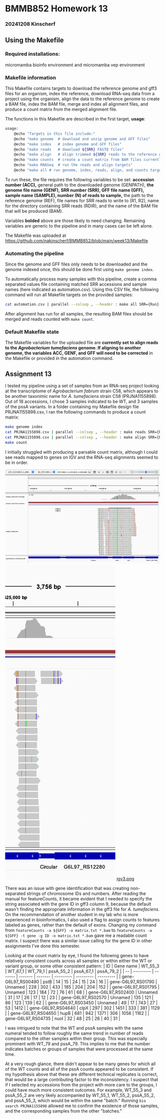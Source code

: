 # BMMB852 Homework 13
### 20241208 Kinscherf

## Using the Makefile
### Required installations:
micromamba bioinfo environment and micromamba vep environment

### Makefile information
This Makefile contains targets to download the reference genome and gff3 files for an organism, index the reference, download RNA-seq data from a project using the organism, align the data to the reference genome to create a BAM file, index the BAM file, merge and index all alignment files, and produce a count matrix from the merged alignment file.

The functions in this Makefile are described in the first target, **usage**:
```bash
usage:
	@echo "Targets in this file include:"
	@echo "make genome	# download and unzip genome and GFF files"
	@echo "make index	# index genome and GFF files"
	@echo "make reads	# download ${SRR} FASTQ files"
	@echo "make align	# align trimmed ${SRR} reads to the reference genome"
	@echo "make counts	# create a count matrix from BAM files currently in the folder"
	@echo "make RNASeq	# run the reads and align targets"
	@echo "make all	# run genome, index, reads, align, and counts targets"
```

To run these, the file requires the following variables to be set: **accession number (ACC),** general path to the downloaded genome (GENPATH), **the genome file name (GENF), SRR number (SRR), GFF file name (GFF), sample name (SAMPLE), number (N) of reads to sample,** the path to the reference genome (REF), file names for SRR reads to write to (R1, R2), name for the directory containing SRR reads (RDIR), and the name of the BAM file that will be produced (BAM).

Variables **bolded** above are those likely to need changing. Remaining variables are generic to the pipeline and in many cases can be left alone.

The Makefile was uploaded at https://github.com/nakinscherf/BMMB852/blob/main/week13/Makefile

### Automating the pipeline
Since the genome and GFF files only needs to be downloaded and the genome indexed once, this should be done first using ```make genome index```.

To automatically process many samples with this pipeline, create a comma separated values file containing matched SRR accessions and sample names (here indicated as automation.csv). Using this CSV file, the following command will run all Makefile targets on the provided samples:
```bash
cat automation.csv | parallel --colsep , --header : make all SRR={Run} SAMPLE={Name}
```
After alignment has run for all samples, the resulting BAM files should be merged and reads counted with ```make count```.
### Default Makefile state
The Makefile variables for the uploaded file are **currently set to align reads to the *Agrobacterium tumefaciens* genome. If aligning to another genome, the variables ACC, GENF, and GFF will need to be corrected** in the Makefile or provided in the automation command.

## Assignment 13

I tested my pipeline using a set of samples from an RNA-seq project looking at the transcriptome of *Agrobacterium fabrum* strain C58, which appears to be another taxonimic name for *A. tumefaciens* strain C58 (PRJNA1155898). Out of 18 accessions, I chose 3 samples indicated to be WT, and 3 samples of the pssA variants. In a folder containing my Makefile design file PRJNA1155898.csv, I ran the following commands to produce a count matrix:

```bash
make genome index
cat PRJNA1155898.csv | parallel --colsep , --header : make reads SRR={Run} SAMPLE={Sample}
cat PRJNA1155898.csv | parallel --colsep , --header : make align SRR={Run} SAMPLE={Sample}
make count
```

I initially struggled with producing a parsable count matrix, although I could see reads mapped to genes on IGV and the RNA-seq alignments seemed to be in order. 

![igv.png](https://github.com/nakinscherf/BMMB852/blob/main/week13/igv_hw13.png)
![igv2.png](https://github.com/nakinscherf/BMMB852/blob/main/week13/igv2_hw13.png)
[igv3.png](https://github.com/nakinscherf/BMMB852/blob/main/week13/igv3_hw13.png)

There was an issue with gene identification that was creating non-separated strings of chromosome IDs and numbers. After reading the manual for featureCounts, it became evident that I needed to specify the string associated with the gene ID in gff3 column 9, because the default wasn't finding the appropriate information in the gff3 file for *A. tumefaciens*. On the recommendation of another student in my lab who is more experienced in bioinformatics, I also used a flag to assign counts to features labeled as genes, rather than the default of exons. Changing my command from ```featureCounts -a ${GFF} -o matrix.txt *.bam``` to ```featureCounts -a ${GFF} -t gene -g ID -o matrix.txt *.bam``` gave me a readable count matrix. I suspect there was a similar issue calling for the gene ID in other assignments I've done this semester.

Looking at the count matrix by eye, I found the following genes to have relatively consistent counts across all samples or within either the WT or variant group, or some other consistent pattern: 
| ID | Gene name | WT_55_3 | WT_67_1 | WT_79_1 | pssA_55_2 | pssA_67_1 | pssA_79_2 |
| -- | --------- | ------- | ------- | ------- | --------- | --------- | --------- |
| gene-G6L97_RS00490 | pstB | 14 | 15 | 24 | 15 | 24 | 16 |
| gene-G6L97_RS01790 | Unnamed | 228 | 302 | 433 | 185 | 204 | 204 | 152 |
| gene-G6L97_RS01795 | Unnamed | 123 | 184 | 72 | 76 | 61 | 68 |
| gene-G6L97_RS02400 | Unnamed | 31 | 17 | 26 | 17 | 12 | 23 |
| gene-G6L97_RS02570 | Unnamed | 135 | 121 | 86 | 123 | 139 | 62 |
| gene-G6L97_RS03450 | Unnamed | 49 | 17 | 743 | 27 | 53 | 1412 |
| gene-G6L97_RS04640 | clpX | 297 | 302 | 1451 | 333 | 381 | 1129 |
| gene-G6L97_RS04650 | hupB | 681 | 942 | 1371 | 306 | 1056 | 1162 |
| gene-G6L97_RS04735 | nuoI | 32 | 48 | 25 | 26 | 40 | 31 |

I was intrigued to note that the WT and pssA samples with the same numeral tended to follow roughly the same trend in number of reads compared to the other samples within their group. This was especially prominent with WT_79 and pssA_79. This implies to me that the number indicates batches or groups of samples that were processed at the same time.

At a very rough glance, there didn't appear to be many genes for which all of the WT counts and all of the pssA counts appeared to be consistent. If my hypothesis above that these are different technical replicates is correct, that would be a large contributing factor to the inconsistency. I suspect that if I selected my accessions from the project with more care to the groups, I could have much more consistent outcomes. For example, WT_55_3 and pssA_55_2 are very likely accompanied by WT_55_1, WT_55_2, pssA_55_2, and pssA_55_3, which would be within the same "batch." Running ```bio search PRJNA1155898``` allowed me to confirm the existence of those samples, and the corresponding samples from the other "batches."